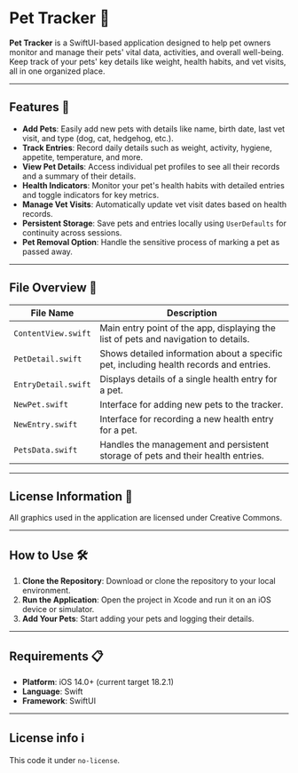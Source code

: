 # Pet Tracker 🐾

**Pet Tracker** is a SwiftUI-based application designed to help pet owners monitor and manage their pets' vital data, activities, and overall well-being. Keep track of your pets' key details like weight, health habits, and vet visits, all in one organized place.

---

## Features 🌟

- **Add Pets**: Easily add new pets with details like name, birth date, last vet visit, and type (dog, cat, hedgehog, etc.).
- **Track Entries**: Record daily details such as weight, activity, hygiene, appetite, temperature, and more.
- **View Pet Details**: Access individual pet profiles to see all their records and a summary of their details.
- **Health Indicators**: Monitor your pet's health habits with detailed entries and toggle indicators for key metrics.
- **Manage Vet Visits**: Automatically update vet visit dates based on health records.
- **Persistent Storage**: Save pets and entries locally using `UserDefaults` for continuity across sessions.
- **Pet Removal Option**: Handle the sensitive process of marking a pet as passed away.

---

## File Overview 📂

| File Name         | Description                                                                 |
|--------------------|-----------------------------------------------------------------------------|
| `ContentView.swift` | Main entry point of the app, displaying the list of pets and navigation to details. |
| `PetDetail.swift`  | Shows detailed information about a specific pet, including health records and entries. |
| `EntryDetail.swift`| Displays details of a single health entry for a pet.                       |
| `NewPet.swift`     | Interface for adding new pets to the tracker.                              |
| `NewEntry.swift`   | Interface for recording a new health entry for a pet.                     |
| `PetsData.swift`   | Handles the management and persistent storage of pets and their health entries. |

---

## License Information 📜

All graphics used in the application are licensed under Creative Commons.

---

## How to Use 🛠️

1. **Clone the Repository**: Download or clone the repository to your local environment.
2. **Run the Application**: Open the project in Xcode and run it on an iOS device or simulator.
3. **Add Your Pets**: Start adding your pets and logging their details.

---

## Requirements 📋

- **Platform**: iOS 14.0+ (current target 18.2.1)
- **Language**: Swift
- **Framework**: SwiftUI

---

## License info ℹ️

This code it under `no-license`.
